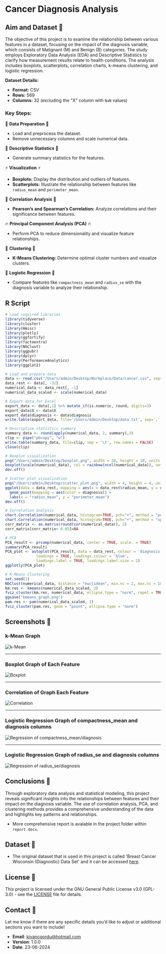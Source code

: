 # Cancer Diagnosis Analysis

## Aim and Dataset 🚀
The objective of this project is to examine the relationship between various features in a dataset, focusing on the impact of the diagnosis variable, which consists of Malignant (M) and Benign (B) categories. The study employs Exploratory Data Analysis (EDA) and Descriptive Statistics to clarify how measurement results relate to health conditions. The analysis includes boxplots, scatterplots, correlation charts, k-means clustering, and logistic regression.

**Dataset Details:**
- **Format:** CSV
- **Rows:** 569
- **Columns:** 32 (excluding the "X" column with `NaN` values)

### Key Steps:
📱 **Data Preparation** 📱
   - Load and preprocess the dataset.
   - Remove unnecessary columns and scale numerical data.

🌟 **Descriptive Statistics** 🌟
   - Generate summary statistics for the features.

⚡ **Visualization** ⚡
   - **Boxplots:** Display the distribution and outliers of features.
   - **Scatterplots:** Illustrate the relationship between features like `radius_mean` and `perimeter_mean`.

🚨 **Correlation Analysis** 🚨
   - **Pearson’s and Spearman’s Correlation:** Analyze correlations and their significance between features.

🔥 **Principal Component Analysis (PCA)** 🔥
   - Perform PCA to reduce dimensionality and visualize feature relationships.

🌱 **Clustering** 🌱
   - **K-Means Clustering:** Determine optimal cluster numbers and visualize clusters.

🔔 **Logistic Regression** 🔔
   - Compare features like `compactness_mean` and `radius_se` with the diagnosis variable to analyze their relationship.

## R Script
```R
# Load required libraries
library(tidyverse)
library(cluster)
library(Hmisc)
library(plotly)
library(ggfortify)
library(factoextra)
library(NbClust)
library(ggpubr)
library(dplyr)
library(PerformanceAnalytics)
library(ggplot2)

# Load and prepare data
data <- read.csv("/Users/admin/Desktop/Workplace/Data/cancer.csv", sep=",", row.names=1, stringsAsFactors = T)
data_rest <- data[, -32]
numerical_data <- data_rest[, -1]
numerical_data_scaled <- scale(numerical_data)

# Export data for Excel
export_data <- data[,1] %>% mutate_if(is.numeric, round, digits=3)
export_data$X <- data$X
export_data$diagnosis <- data$diagnosis
write.table(export_data, file='/Users/admin/Desktop/data.txt', sep=',', row.names = T)

# Descriptive statistics summary
summary_data <- round(apply(numerical_data, 2, summary),3)
clip <- pipe("pbcopy", "w")                       
write.table(summary_data, file=clip, sep = '\t', row.names = FALSE)                               
close(clip)

# Boxplot visualization
png("/Users/admin/Desktop/boxplot.png", width = 20, height = 10, units = 'in', res = 300)
boxplot(scale(numerical_data), col = rainbow(ncol(numerical_data)), notch = TRUE, xlab = "Features", ylab = "Values")
dev.off()

# Scatter plot visualization
png("/Users/admin/Desktop/scatter_plot.png", width = 4, height = 4, units = 'in', res = 300)
ggplot(data = data_rest, mapping = aes(x = data_rest$radius_mean, y = data_rest$perimeter_mean)) +
  geom_point(mapping = aes(color = diagnosis)) +
  labs(x = "radius_mean", y = "perimeter_mean")
dev.off()

# Correlation analysis
chart.Correlation(numerical_data, histogram=TRUE, pch="+", method = "pearson")
chart.Correlation(numerical_data, histogram=TRUE, pch="+", method = "spearman")
corr_matrix <- as.matrix(round(cor(numerical_data)), 2)
corr_matrix[corr_matrix< 0.05]=NA

# PCA
PCA_result <- prcomp(numerical_data, center = TRUE, scale. = TRUE)
summary(PCA_result)
PCA_plot <- autoplot(PCA_result, data = data_rest, colour = 'diagnosis', label.size = 3, shape = FALSE,
              loadings = TRUE, loadings.colour = 'blue',
              loadings.label = TRUE, loadings.label.size = 2)
ggplotly(PCA_plot)

# K-Means Clustering
set.seed(1)
NbClust(numerical_data, distance = "euclidean", min.nc = 2, max.nc = 10, method = "kmeans")
km.res <- kmeans(numerical_data_scaled, 2)
fviz_cluster(km.res, numerical_data, ellipse.type = "norm", repel = TRUE)
ggsave("kmeans_graph.png")
pam.res <- pam(numerical_data_scaled, 2)
fviz_cluster(pam.res, geom = "point", ellipse.type = "norm")

```

## Screenshots 🚗
### k-Mean Graph
![k-Mean](/screenshots/kmean.png?raw=true)

---

### Boxplot Graph of Each Feature
![Boxplot](/screenshots/boxplot.png?raw=true)

---

### Correlation of Graph Each Feature
![Correlation](/screenshots/correlation.png?raw=true)

---

### Logistic Regression Graph of compactness_mean and diagnosis columns
![Regression of compactness_mean/diagnosis](/screenshots/regression1.png?raw=true)

---

### Logistic Regression Graph of radius_se and diagnosis columns
![Regression of radius_se/diagnosis ](/screenshots/regression2.png?raw=true)

## Conclusions 📣
Through exploratory data analysis and statistical modeling, this project reveals significant insights into the relationships between features and their impact on the diagnosis variable. The use of correlation analysis, PCA, and clustering methods provides a comprehensive understanding of the data and highlights key patterns and relationships.

* More comprehensive report is avalable in the project folder within `report.docx`.

## Dataset 📰
* The original dataset that is used in this project is called 'Breast Cancer Wisconsin (Diagnostic) Data Set' and it can be accessed [here](https://www.kaggle.com/datasets/uciml/breast-cancer-wisconsin-data?resource=download). 

## License 📍
This project is licensed under the GNU General Public License v3.0 (GPL-3.0) - see the [LICENSE](LICENSE) file for details.


## Contact 📩
Let me know if there are any specific details you’d like to adjust or additional sections you want to include!  
* **Email**: kivancgordu@hotmail.com
* **Version**: 1.0.0
* **Date**: 23-06-2024
